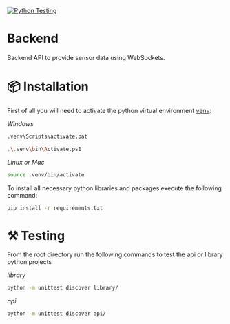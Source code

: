 [![Python Testing](https://github.com/komax-go-cart/backend/actions/workflows/python.yml/badge.svg)](https://github.com/komax-go-cart/backend/actions/workflows/python.yml)

# Backend
Backend API to provide sensor data using WebSockets.

# 📦 Installation

First of all you will need to activate the python virtual environment [venv](https://docs.python.org/3/library/venv.html):

*Windows*

```bash
.venv\Scripts\activate.bat
```

```bash
.\.venv\bin\Activate.ps1
```

*Linux or Mac*

```bash
source .venv/bin/activate
```

To install all necessary python libraries and packages execute the following command:

```bash
pip install -r requirements.txt
```

# :hammer_and_pick: Testing

From the root directory run the following commands to test the api or library python projects

*library*

```bash
python -m unittest discover library/
```

*api*

```bash
python -m unittest discover api/
```